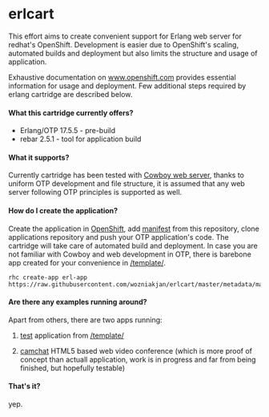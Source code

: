 erlcart
=======

This effort aims to create convenient support for Erlang web server for redhat's OpenShift. Development is easier due to OpenShift's scaling, automated builds and deployment but also limits the structure and usage of application.

Exhaustive documentation on www.openshift.com provides essential information for usage and deployment. Few additional steps required by erlang cartridge are described below.

#### What this cartridge currently offers?

- Erlang/OTP 17.5.5 - pre-build
- rebar 2.5.1 - tool for application build

#### What it supports?

Currently cartridge has been tested with [Cowboy web server](https://github.com/ninenines/cowboy), thanks to uniform OTP development and file structure, it is assumed that any web server following OTP principles is supported as well.

#### How do I create the application?

Create the application in [OpenShift](www.openshift.com), add [manifest](https://raw.githubusercontent.com/wozniakjan/erlcart/master/metadata/manifest.yml) from this repository, clone applications repository and push your OTP application's code. The cartridge will take care of automated build and deployment. In case you are not familiar with Cowboy and web development in OTP, there is barebone app created for your convenience in
[/template/](https://github.com/wozniakjan/erlcart/tree/master/template).

    rhc create-app erl-app https://raw.githubusercontent.com/wozniakjan/erlcart/master/metadata/manifest.yml

#### Are there any examples running around?

Apart from others, there are two apps running:

1) [test](http://hello-wozj.rhcloud.com/) application from [/template/](https://github.com/wozniakjan/erlcart/tree/master/template)


2) [camchat](https://camchat.herokuapp.com/) HTML5 based web video conference (which is more proof of concept than actuall application, work is in progress and far from being finished, but hopefully testable)

#### That's it?
yep.
